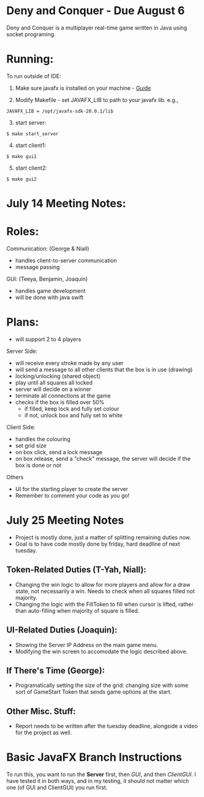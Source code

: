 # Deny and Conquer - Due August 6

Deny and Conquer is a multiplayer real-time game written in Java using socket programing.

# Running:
To run outside of IDE:
1. Make sure javafx is installed on your machine - [Guide](https://openjfx.io/openjfx-docs/#install-javafx)

2. Modify Makefile - set JAVAFX_LIB to path to your javafx lib.
e.g.,
```shell
JAVAFX_LIB = /opt/javafx-sdk-20.0.1/lib
```

3. start server:
```shell 
$ make start_server
```

4. start client1:
```shell
$ make gui1
```

5. start client2:
```shell
$ make gui2
```

# July 14 Meeting Notes: 

# Roles: 
Communication: (George & Niall)
- handles client-to-server communication
- message passing

GUI: (Teeya, Benjamin, Joaquin)
- handles game development
- will be done with java swift

# Plans:
- will support 2 to 4 players

Server Side: 
- will receive every stroke made by any user
- will send a message to all other clients that the box is in use (drawing)
- locking/unlocking (shared object)
- play until all squares all locked
- server will decide on a winner
- terminate all connections at the game
- checks if the box is filled over 50%
  - if filled, keep lock and fully set colour
  - if not, unlock box and fully set to white

Client Side:
- handles the colouring
- set grid size
- on box click, send a lock message
- on box release, send a "check" message, the server will decide if the box is done or not

Others
- UI for the starting player to create the server
- Remember to comment your code as you go!

# July 25 Meeting Notes
- Project is mostly done, just a matter of splitting remaining duties now.
- Goal is to have code mostly done by friday, hard deadline of next tuesday.
## Token-Related Duties (T-Yah, Niall):
- Changing the win logic to allow for more players and allow for a draw state, not necessarily a win. Needs to check when all squares filled not majority.
- Changing the logic with the FillToken to fill when cursor is lifted, rather than auto-filling when majority of square is filled.
## UI-Related Duties (Joaquin):
- Showing the Server IP Address on the main game menu.
- Modifying the win screen to accomodate the logic described above.
## If There's Time (George):
- Programatically setting the size of the grid: changing size with some sort of GameStart Token that sends game options at the start.
## Other Misc. Stuff:
- Report needs to be written after the tuesday deadline, alongside a video for the project as well.

# Basic JavaFX Branch Instructions
To run this, you want to run the **Server** first, then *GUI*, and then *ClientGUI*. I have tested it in both ways, and in my testing, it should not matter which one (of GUI and ClientGUI) you run first.
  
